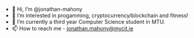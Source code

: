 - 👋 Hi, I’m @jonathan-mahony
- 👀 I’m interested in progamming, cryptocurrency/blockchain and fitness!
- 🌱 I’m currently a third year Computer Science student in MTU.
- 📫 How to reach me - jonathan.mahony@mycit.ie


